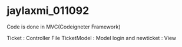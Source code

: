 # jaylaxmi_011092

Code is done in MVC(Codeigneter Framework)

Ticket : Controller File
TicketModel : Model
login and newticket : View
